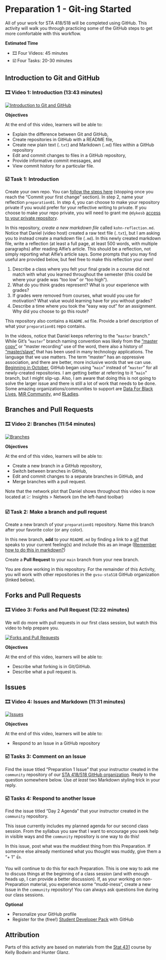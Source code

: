 Preparation 1 - Git-ing Started
================

All of your work for STA 418/518 will be completed using GitHub. This
activity will walk you through practicing some of the GitHub steps to
get more comfortable with this workflow.

**Estimated Time**

-   🎞 Four Videos: 45 minutes
-   ☑️ Four Tasks: 20-30 minutes

## Introduction to Git and GitHub

### 🎞 Video 1: Introduction (13:43 minutes)

[![Introduction to Git and
GitHub](http://img.youtube.com/vi/BCQHnlnPusY/0.jpg)](http://www.youtube.com/watch?v=BCQHnlnPusY "1.1 Introduction - Git and GitHub for Poets")

**Objectives**

At the end of this video, learners will be able to:

-   Explain the difference between Git and GitHub,
-   Create repositories in GitHub with a README file,
-   Create new plain text (`.txt`) and Markdown (`.md`) files within a
    GitHub repository
-   Edit and commit changes to files in a GitHub repository,
-   Provide informative commit messages, and
-   View commit history for a particular file.

### ☑️ Task 1: Introduction

Create your own repo. You can [follow the steps
here](https://docs.github.com/en/get-started/quickstart/create-a-repo#create-a-repository)
(stopping once you reach the “Commit your first change” section). In
step 2, name your reflection `preparation01`. In step 4, you can choose
to make your repository private if you would prefer for your reflective
writing to private. If you choose to make your repo private, you will
need to grant me `@dykesb` [access to your private
repository](https://stackoverflow.com/a/13683056).

In this repository, *create a new markdown file* called
`kohn-reflection.md`. Notice that Daniel (video host) created a raw text
file (`.txt`), but I am asking you to instead create a markdown file
(`.md`). In this newly created markdown file, write a reflection (at
least a full page, at least 500 words, with multiple paragraphs) after
reading Alfie’s article. This should be a reflection, not simply
reporting what Alfie’s article says. Some prompts that you may find
useful are provided below, but feel free to make this reflection your
own!

1.  Describe a class where you felt your final grade in a course did not
    match with what you learned throughout the semester (this could be
    where your grade was “too low” or “too high”).
2.  What do you think grades represent? What is your experience with
    grades?
3.  If grades were removed from courses, what would you use for
    motivation? What value would learning have for you without grades?
4.  Describe a time where you took the “easy way out” for an assignment.
    Why did you choose to go this route?

This repository also contains a `README.md` file. Provide a brief
description of what your `preparation01` repo contains.

In the videos, notice that Daniel keeps referring to the “`master`
branch.” While Git’s “`master`” branch naming convention was likely from
the [“master
copy”](https://mail.gnome.org/archives/desktop-devel-list/2019-May/msg00066.html)
or “master recording” use of the word, there also a history of
[“master/slave”](https://twitter.com/jpaulreed/status/1272038656799211521)
that has been used in many technology applications. The language that we
use matters. The term “master” has an oppressive association, and there
are better, more inclusive words that we can use. [Beginning in
October](https://github.com/github/renaming), GitHub began using
“`main`” instead of “`master`” for all newly-created repositories. I am
getting better at referring to it “`main`” branch, but I might slip-up.
Also, I am aware that doing this is not going to solve the larger issue
and there is still a lot of work that needs to be done. Some amazing
organizations/communities to support are [Data For Black
Lives](https://d4bl.org/), [MiR
Community](https://twitter.com/MiR_community), and
[RLadies](https://rladies.org/).

## Branches and Pull Requests

### 🎞 Video 2: Branches (11:54 minutes)

[![Branches](http://img.youtube.com/vi/oPpnCh7InLY/0.jpg)](http://www.youtube.com/watch?v=oPpnCh7InLY "1.2 Branches - Git and GitHub for Poets")

**Objectives**

At the end of this video, learners will be able to:

-   Create a new branch in a GitHub repository,
-   Switch between branches in GitHub,
-   Edit and commit changes to a separate branches in GitHub, and
-   Merge branches with a pull request.

Note that the network plot that Daniel shows throughout this video is
now located at 💹 Insights &gt; Network (on the left-hand toolbar)

### ☑️ Task 2: Make a branch and pull request

Create a new branch of your `preparation01` repository. Name this branch
after your favorite color (or any color).

In this new branch, **add** to your `README.md` by finding a link to a
[gif](https://giphy.com/) that speaks to your current feeling(s) and
include this as an image ([Remember how to do this in
markdown?](https://commonmark.org/help/))

Create a **Pull Request** to your `main` branch from your new branch.

You are done working in this repository. For the remainder of this
Activity, you will work with other repositories in the `gvsu-sta518`
GitHub organization (linked below).

## Forks and Pull Requests

### 🎞 Video 3: Forks and Pull Request (12:22 minutes)

We will do more with pull requests in our first class session, but watch
this video to help prepare you.

[![Forks and Pull
Requests](http://img.youtube.com/vi/oPpnCh7InLY/0.jpg)](http://www.youtube.com/watch?v=_NrSWLQsDL4 "1.3 Forks and Pull Requests - Git and GitHub for Poets")

**Objectives**

At the end of this video, learners will be able to:

-   Describe what forking is in Git/GitHub.
-   Describe what a pull request is.

## Issues

### 🎞 Video 4: Issues and Markdown (11:31 minutes)

[![Issues](http://img.youtube.com/vi/WMykv2ZMyEQ/0.jpg)](http://www.youtube.com/watch?v=WMykv2ZMyEQ "1.4 Issues - Git and GitHub for Poets")

**Objectives**

At the end of this video, learners will be able to:

-   Respond to an Issue in a GitHub repository

### ☑️ Tasks 3: Comment on an Issue

Find the issue titled “Preparation 1 Issue” that your instructor created
in the `community` repository of our [STA 418/518 GitHub
organization](https://github.com/gvsu-sta518). Reply to the question
somewhere below. Use *at least* two Markdown styling trick in your
reply.

### ☑️ Tasks 4: Respond to another Issue

Find the issue titled “Day 2 Agenda” that your instructor created in the
`community` repository.

This issue currently includes my planned agenda for our second class
session. From the syllabus you saw that I want to encourage you seek
help in visible ways and the `community` repository is one way to do
this!

In this issue, post what was the muddiest thing from this Preparation.
If someone else already mentioned what you thought was muddy, give them
a “+ 1” 👍.

You will continue to do this for each Preparation. This is one way to
ask me to discuss things at the beginning of a class session (and with
enough heads up, I can provide a better discussion). If, as your working
on non-Preparation material, you experience some “mudd-iness”, create a
new Issue in the `community` repository! You can always ask questions
live during our class sessions.

**Optional**

-   Personalize your GitHub profile
-   Register for the (free!) [Student Developer
    Pack](https://education.github.com/pack) with GitHub

## Attribution

Parts of this activity are based on materials from the [Stat
431](https://cal-poly-advanced-r.github.io/STAT-431/) course by Kelly
Bodwin and Hunter Glanz.
